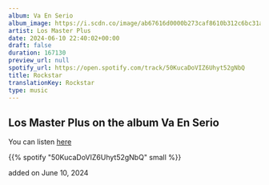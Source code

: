 ```yaml
---
album: Va En Serio
album_image: https://i.scdn.co/image/ab67616d0000b273caf8610b312c6bc31a68858d
artist: Los Master Plus
date: 2024-06-10 22:40:02+00:00
draft: false
duration: 167130
preview_url: null
spotify_url: https://open.spotify.com/track/50KucaDoVIZ6Uhyt52gNbQ
title: Rockstar
translationKey: Rockstar
type: music
---
```


## Los Master Plus on the album Va En Serio

You can listen [here](https://open.spotify.com/track/50KucaDoVIZ6Uhyt52gNbQ)

{{% spotify "50KucaDoVIZ6Uhyt52gNbQ" small %}}

added on June 10, 2024